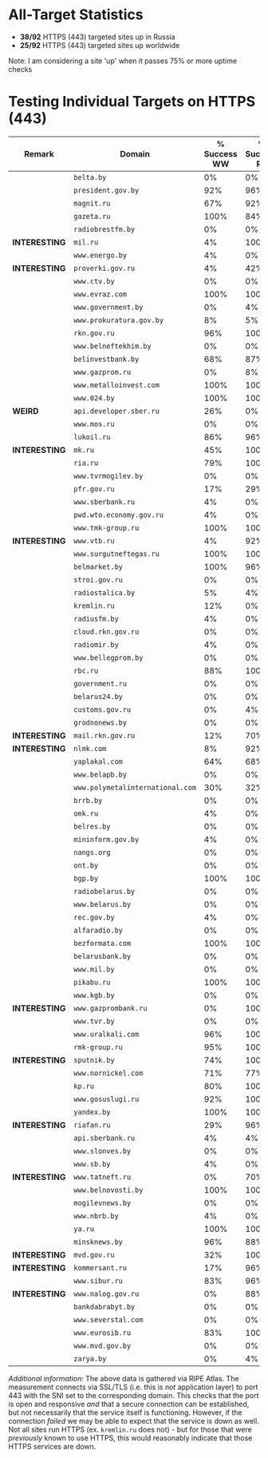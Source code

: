 # All-Target Statistics
* **38/92** HTTPS (443) targeted sites up in Russia
* **25/92** HTTPS (443) targeted sites up worldwide

Note: I am considering a site 'up' when it passes 75% or more uptime checks

# Testing Individual Targets on HTTPS (443)
| Remark | Domain | % Success WW | % Success RU |
| -------|--------|--------------|--------------|
|   | `belta.by` | 0% | 0% |
|   | `president.gov.by` | 92% | 96% |
|   | `magnit.ru` | 67% | 92% |
|   | `gazeta.ru` | 100% | 84% |
|   | `radiobrestfm.by` | 0% | 0% |
| **INTERESTING** | `mil.ru` | 4% | 100% |
|   | `www.energo.by` | 4% | 0% |
| **INTERESTING** | `proverki.gov.ru` | 4% | 42% |
|   | `www.ctv.by` | 0% | 0% |
|   | `www.evraz.com` | 100% | 100% |
|   | `www.government.by` | 0% | 4% |
|   | `www.prokuratura.gov.by` | 8% | 5% |
|   | `rkn.gov.ru` | 96% | 100% |
|   | `www.belneftekhim.by` | 0% | 0% |
|   | `belinvestbank.by` | 68% | 87% |
|   | `www.gazprom.ru` | 0% | 8% |
|   | `www.metalloinvest.com` | 100% | 100% |
|   | `www.024.by` | 100% | 100% |
| **WEIRD** | `api.developer.sber.ru` | 26% | 0% |
|   | `www.mos.ru` | 0% | 0% |
|   | `lukoil.ru` | 86% | 96% |
| **INTERESTING** | `mk.ru` | 45% | 100% |
|   | `ria.ru` | 79% | 100% |
|   | `www.tvrmogilev.by` | 0% | 0% |
|   | `pfr.gov.ru` | 17% | 29% |
|   | `www.sberbank.ru` | 4% | 0% |
|   | `pwd.wto.economy.gov.ru` | 4% | 0% |
|   | `www.tmk-group.ru` | 100% | 100% |
| **INTERESTING** | `www.vtb.ru` | 4% | 92% |
|   | `www.surgutneftegas.ru` | 100% | 100% |
|   | `belmarket.by` | 100% | 96% |
|   | `stroi.gov.ru` | 0% | 0% |
|   | `radiostalica.by` | 5% | 4% |
|   | `kremlin.ru` | 12% | 0% |
|   | `radiusfm.by` | 4% | 0% |
|   | `cloud.rkn.gov.ru` | 0% | 0% |
|   | `radiomir.by` | 4% | 0% |
|   | `www.bellegprom.by` | 0% | 0% |
|   | `rbc.ru` | 88% | 100% |
|   | `government.ru` | 0% | 0% |
|   | `belarus24.by` | 0% | 0% |
|   | `customs.gov.ru` | 0% | 4% |
|   | `grodnonews.by` | 0% | 0% |
| **INTERESTING** | `mail.rkn.gov.ru` | 12% | 70% |
| **INTERESTING** | `nlmk.com` | 8% | 92% |
|   | `yaplakal.com` | 64% | 68% |
|   | `www.belapb.by` | 0% | 0% |
|   | `www.polymetalinternational.com` | 30% | 32% |
|   | `brrb.by` | 0% | 0% |
|   | `omk.ru` | 4% | 0% |
|   | `belres.by` | 0% | 0% |
|   | `mininform.gov.by` | 4% | 0% |
|   | `nangs.org` | 0% | 0% |
|   | `ont.by` | 0% | 0% |
|   | `bgp.by` | 100% | 100% |
|   | `radiobelarus.by` | 0% | 0% |
|   | `www.belarus.by` | 0% | 0% |
|   | `rec.gov.by` | 4% | 0% |
|   | `alfaradio.by` | 0% | 0% |
|   | `bezformata.com` | 100% | 100% |
|   | `belarusbank.by` | 0% | 0% |
|   | `www.mil.by` | 0% | 0% |
|   | `pikabu.ru` | 100% | 100% |
|   | `www.kgb.by` | 0% | 0% |
| **INTERESTING** | `www.gazprombank.ru` | 0% | 100% |
|   | `www.tvr.by` | 0% | 0% |
|   | `www.uralkali.com` | 96% | 100% |
|   | `rmk-group.ru` | 95% | 100% |
| **INTERESTING** | `sputnik.by` | 74% | 100% |
|   | `www.nornickel.com` | 71% | 77% |
|   | `kp.ru` | 80% | 100% |
|   | `www.gosuslugi.ru` | 92% | 100% |
|   | `yandex.by` | 100% | 100% |
| **INTERESTING** | `riafan.ru` | 29% | 96% |
|   | `api.sberbank.ru` | 4% | 4% |
|   | `www.slonves.by` | 0% | 0% |
|   | `www.sb.by` | 4% | 0% |
| **INTERESTING** | `www.tatneft.ru` | 0% | 70% |
|   | `www.belnovosti.by` | 100% | 100% |
|   | `mogilevnews.by` | 0% | 0% |
|   | `www.nbrb.by` | 4% | 0% |
|   | `ya.ru` | 100% | 100% |
|   | `minsknews.by` | 96% | 88% |
| **INTERESTING** | `mvd.gov.ru` | 32% | 100% |
| **INTERESTING** | `kommersant.ru` | 17% | 96% |
|   | `www.sibur.ru` | 83% | 96% |
| **INTERESTING** | `www.nalog.gov.ru` | 0% | 88% |
|   | `bankdabrabyt.by` | 0% | 0% |
|   | `www.severstal.com` | 0% | 0% |
|   | `www.eurosib.ru` | 83% | 100% |
|   | `www.mvd.gov.by` | 0% | 0% |
|   | `zarya.by` | 0% | 4% |

*Additional information:* The above data is gathered via RIPE Atlas. The measurement connects via SSL/TLS (i.e. this is *not* application layer) to port 443 with the SNI set to the corresponding domain. This checks that the port is open and responsive *and* that a secure connection can be established, but not necessarily that the service itself is functioning. However, if the connection *failed* we may be able to expect that the service is down as well. Not all sites run HTTPS (ex. `kremlin.ru` does not) - but for those that were *previously* known to use HTTPS, this would reasonably indicate that those HTTPS services are down.

